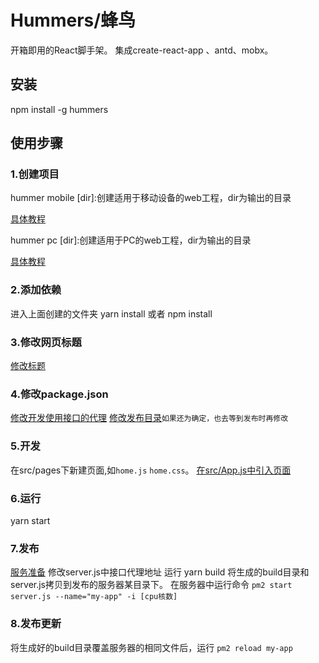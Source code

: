 # Hummers/蜂鸟
开箱即用的React脚手架。
集成create-react-app 、antd、mobx。
## 安装
npm install -g hummers

## 使用步骤

### 1.创建项目
hummer mobile [dir]:创建适用于移动设备的web工程，dir为输出的目录

[具体教程](https://github.com/huangliop/hummer-mobile/blob/master/README.md)

hummer pc [dir]:创建适用于PC的web工程，dir为输出的目录

[具体教程](https://github.com/huangliop/hummer-pcweb/blob/master/README.md)
### 2.添加依赖
进入上面创建的文件夹
yarn install 或者 npm install
### 3.修改网页标题
[修改标题](https://github.com/huangliop/hummer-mobile/blob/master/README.md#%E4%BF%AE%E6%94%B9%E6%A0%87%E9%A2%98)
### 4.修改package.json
[修改开发使用接口的代理](https://github.com/huangliop/hummer-mobile/blob/master/README.md#%E8%B0%83%E7%94%A8%E6%8E%A5%E5%8F%A3)
[修改发布目录]()`如果还为确定，也去等到发布时再修改`
### 5.开发
在src/pages下新建页面,如`home.js` `home.css`。
[在src/App.js中引入页面](https://github.com/huangliop/hummer-mobile/blob/master/README.md#%E5%BC%82%E6%AD%A5%E5%8A%A0%E8%BD%BD%E7%BB%84%E4%BB%B6)
### 6.运行
yarn start
### 7.发布
[服务准备]()
修改server.js中接口代理地址
运行 yarn build
将生成的build目录和server.js拷贝到发布的服务器某目录下。
在服务器中运行命令
`pm2 start server.js --name="my-app" -i [cpu核数] `
### 8.发布更新
将生成好的build目录覆盖服务器的相同文件后，运行
`pm2 reload my-app`